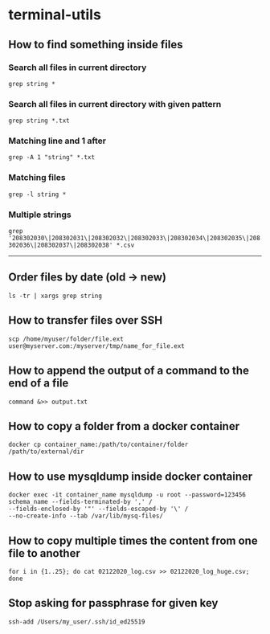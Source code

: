 # terminal-utils

## How to find something inside files

### Search all files in current directory
```grep string *```

### Search all files in current directory with given pattern
```grep string *.txt```

### Matching line and 1 after 
```grep -A 1 "string" *.txt```

### Matching files
```grep -l string *```

### Multiple strings
```grep '208302030\|208302031\|208302032\|208302033\|208302034\|208302035\|208302036\|208302037\|208302038' *.csv```

---

## Order files by date (old -> new)
```ls -tr | xargs grep string```

## How to transfer files over SSH
```scp /home/myuser/folder/file.ext user@myserver.com:/myserver/tmp/name_for_file.ext```

## How to append the output of a command to the end of a file
```command &>> output.txt```

## How to copy a folder from a docker container
```docker cp container_name:/path/to/container/folder /path/to/external/dir```

## How to use mysqldump inside docker container
```
docker exec -it container_name mysqldump -u root --password=123456 schema_name --fields-terminated-by ',' /
--fields-enclosed-by '"' --fields-escaped-by '\' /
--no-create-info --tab /var/lib/mysq-files/
```

## How to copy multiple times the content from one file to another 
```for i in {1..25}; do cat 02122020_log.csv >> 02122020_log_huge.csv; done```

## Stop asking for passphrase for given key
```ssh-add /Users/my_user/.ssh/id_ed25519```
